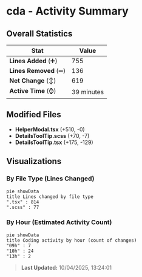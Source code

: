 # cda - Activity Summary 

## Overall Statistics

| Stat                   | Value                                                             |
| ---------------------- | ----------------------------------------------------------------- |
| **Lines Added** (➕)   | 755                                          |
| **Lines Removed** (➖) | 136                                        |
| **Net Change** (↕)    | 619                |
| **Active Time** (⌚)   | 39 minutes |


## Modified Files
- **HelperModal.tsx** (+510, -0)
- **DetailsToolTip.scss** (+70, -7)
- **DetailsToolTip.tsx** (+175, -129)

## Visualizations

### By File Type (Lines Changed)

```mermaid
pie showData
title Lines changed by file type
".tsx" : 814
".scss" : 77
```

### By Hour (Estimated Activity Count)

```mermaid
pie showData
title Coding activity by hour (count of changes)
"09h" : 7
"10h" : 24
"13h" : 2
```


> **Last Updated:** 10/04/2025, 13:24:01